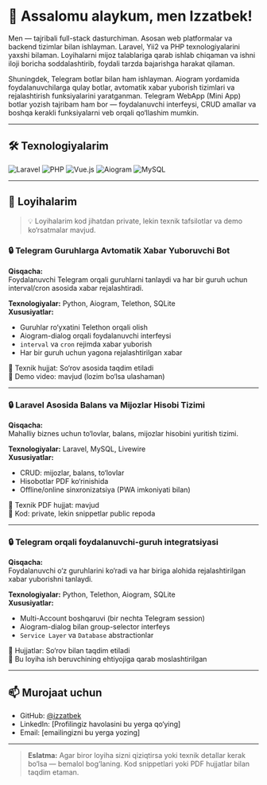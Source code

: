 # 👋 Assalomu alaykum, men Izzatbek!

Men — tajribali full-stack dasturchiman. Asosan web platformalar va backend tizimlar bilan ishlayman. Laravel, Yii2 va PHP texnologiyalarini yaxshi bilaman. Loyihalarni mijoz talablariga qarab ishlab chiqaman va ishni iloji boricha soddalashtirib, foydali tarzda bajarishga harakat qilaman.

Shuningdek, Telegram botlar bilan ham ishlayman. Aiogram yordamida foydalanuvchilarga qulay botlar, avtomatik xabar yuborish tizimlari va rejalashtirish funksiyalarini yaratganman.
Telegram WebApp (Mini App) botlar yozish tajribam ham bor — foydalanuvchi interfeysi, CRUD amallar va boshqa kerakli funksiyalarni veb orqali qo‘llashim mumkin.

---

## 🛠 Texnologiyalarim

![Laravel](https://img.shields.io/badge/-Laravel-red?logo=laravel&logoColor=white&style=flat)
![PHP](https://img.shields.io/badge/-PHP-777BB4?logo=php&logoColor=white&style=flat)
![Vue.js](https://img.shields.io/badge/-Vue.js-4FC08D?logo=vue.js&logoColor=white&style=flat)
![Aiogram](https://img.shields.io/badge/-Aiogram-2CA5E0?style=flat)
![MySQL](https://img.shields.io/badge/-MySQL-4479A1?logo=mysql&logoColor=white&style=flat)

---

## 📂 Loyihalarim

> 💡 Loyihalarim kod jihatdan private, lekin texnik tafsilotlar va demo ko‘rsatmalar mavjud.

### 🔒 Telegram Guruhlarga Avtomatik Xabar Yuboruvchi Bot

**Qisqacha:**  
Foydalanuvchi Telegram orqali guruhlarni tanlaydi va har bir guruh uchun interval/cron asosida xabar rejalashtiradi.

**Texnologiyalar:** Python, Aiogram, Telethon, SQLite  
**Xususiyatlar:**
- Guruhlar ro‘yxatini Telethon orqali olish
- Aiogram-dialog orqali foydalanuvchi interfeysi
- `interval` va `cron` rejimda xabar yuborish
- Har bir guruh uchun yagona rejalashtirilgan xabar

📄 Texnik hujjat: So‘rov asosida taqdim etiladi  
🎥 Demo video: mavjud (lozim bo‘lsa ulashaman)

---

### 🔒 Laravel Asosida Balans va Mijozlar Hisobi Tizimi

**Qisqacha:**  
Mahalliy biznes uchun to‘lovlar, balans, mijozlar hisobini yuritish tizimi.

**Texnologiyalar:** Laravel, MySQL, Livewire  
**Xususiyatlar:**
- CRUD: mijozlar, balans, to‘lovlar
- Hisobotlar PDF ko‘rinishida
- Offline/online sinxronizatsiya (PWA imkoniyati bilan)

📄 Texnik PDF hujjat: mavjud  
📎 Kod: private, lekin snippetlar public repoda

---

### 🔒 Telegram orqali foydalanuvchi-guruh integratsiyasi

**Qisqacha:**  
Foydalanuvchi o‘z guruhlarini ko‘radi va har biriga alohida rejalashtirilgan xabar yuborishni tanlaydi.

**Texnologiyalar:** Python, Telethon, Aiogram, SQLite  
**Xususiyatlar:**
- Multi-Account boshqaruvi (bir nechta Telegram session)
- Aiogram-dialog bilan group-selector interfeys
- `Service Layer` va `Database` abstractionlar

📄 Hujjatlar: So‘rov bilan taqdim etiladi  
💬 Bu loyiha ish beruvchining ehtiyojiga qarab moslashtirilgan

---

## 📫 Murojaat uchun

- GitHub: [@izzatbek](https://github.com/izzatbek)
- LinkedIn: [Profilingiz havolasini bu yerga qo‘ying]
- Email: [emailingizni bu yerga yozing]

---

> **Eslatma:** Agar biror loyiha sizni qiziqtirsa yoki texnik detallar kerak bo‘lsa — bemalol bog‘laning. Kod snippetlari yoki PDF hujjatlar bilan taqdim etaman.
